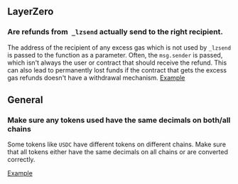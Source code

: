 ## LayerZero
### Are refunds from` _lzsend` actually send to the right recipient. 
The address of the recipient of any excess gas which is not used by `_lzsend` is passed to the function as a parameter. Often, the `msg.sender` is passed, which isn't always the user or contract that should receive the refund. This can also lead to permanently lost funds if the contract that gets the excess gas refunds doesn't have a withdrawal mechanism.
[Example](https://solodit.cyfrin.io/issues/m-04-layerzero-fee-refunds-misdirected-to-deposit-contracts-pashov-audit-group-none-nexus_2024-11-29-markdown)

## General

### Make sure any tokens used have the same decimals on both/all chains 
Some tokens like `USDC` have different tokens on different chains. Make sure that all tokens either have the same decimals on all chains or are converted correctly. 

[Example](https://solodit.cyfrin.io/issues/h-11-users-will-lose-funds-due-to-token-decimal-mismatches-across-chains-sherlock-lend-git)